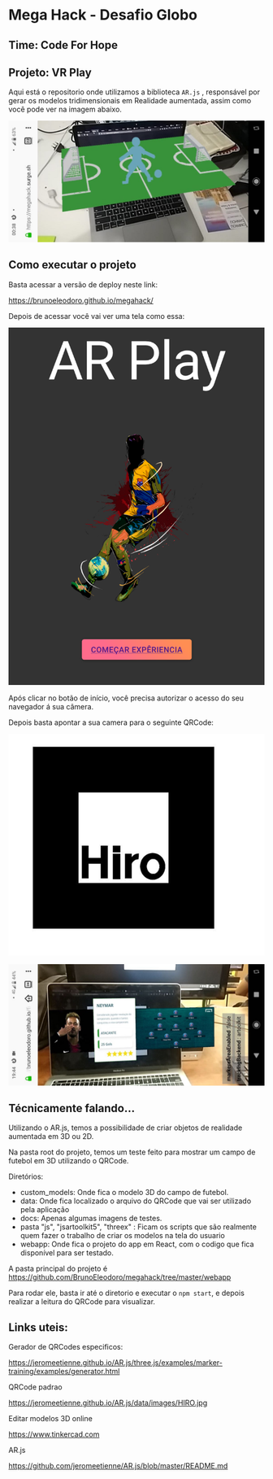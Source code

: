 # Mega Hack - Desafio Globo

## Time: Code For Hope

## Projeto: VR Play

Aqui está o repositorio onde utilizamos a biblioteca `AR.js` , responsável por gerar os modelos tridimensionais em Realidade aumentada, assim como você pode ver na imagem abaixo.

![](docs/megahack-test.jpg)

## Como executar o projeto

Basta acessar a versão de deploy neste link:

https://brunoeleodoro.github.io/megahack/

Depois de acessar você vai ver uma tela como essa:

![](./primeira_tela.png)

Após clicar no botão de início, você precisa autorizar o acesso do seu navegador á sua câmera.

Depois basta apontar a sua camera para o seguinte QRCode:

![](./HIRO.jpg)

![](./exemplo.jpg)

## Técnicamente falando... 

Utilizando o AR.js, temos a possibilidade de criar objetos de realidade aumentada em 3D ou 2D.

Na pasta root do projeto, temos um teste feito para mostrar um campo de futebol em 3D utilizando o QRCode.

Diretórios: 
  - custom_models: Onde fica o modelo 3D do campo de futebol.
  - data: Onde fica localizado o arquivo do QRCode que vai ser utilizado pela aplicação
  - docs: Apenas algumas imagens de testes.
  - pasta "js", "jsartoolkit5", "threex" : Ficam os scripts que são realmente quem fazer o trabalho de criar os modelos na tela do usuario
  - webapp: Onde fica o projeto do app em React, com o codigo que fica disponível para ser testado.
 
A pasta principal do projeto é 
https://github.com/BrunoEleodoro/megahack/tree/master/webapp

Para rodar ele, basta ir até o diretorio e executar o `npm start`, e depois realizar a leitura do QRCode para visualizar.

## Links uteis:

Gerador de QRCodes especificos:

https://jeromeetienne.github.io/AR.js/three.js/examples/marker-training/examples/generator.html

QRCode padrao

https://jeromeetienne.github.io/AR.js/data/images/HIRO.jpg

Editar modelos 3D online

https://www.tinkercad.com

AR.js

https://github.com/jeromeetienne/AR.js/blob/master/README.md

